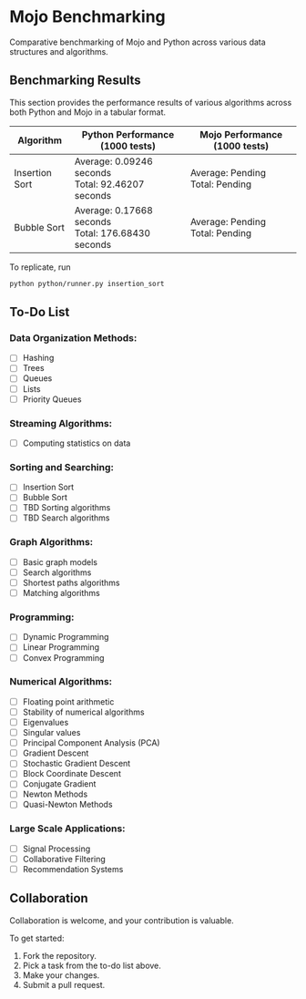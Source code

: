 # Mojo Benchmarking

Comparative benchmarking of Mojo and Python across various data structures and algorithms.

## Benchmarking Results

This section provides the performance results of various algorithms across both Python and Mojo in a tabular format.

| Algorithm       | Python Performance (1000 tests)                      | Mojo Performance (1000 tests)      |
|-----------------|------------------------------------------------------|------------------------------------|
| Insertion Sort  | Average: 0.09246 seconds<br>Total: 92.46207 seconds  | Average: Pending<br>Total: Pending |
| Bubble Sort     | Average: 0.17668 seconds<br>Total: 176.68430 seconds | Average: Pending<br>Total: Pending |

To replicate, run
```bash
python python/runner.py insertion_sort
```

## To-Do List

### Data Organization Methods:
- [ ] Hashing
- [ ] Trees
- [ ] Queues
- [ ] Lists
- [ ] Priority Queues

### Streaming Algorithms:
- [ ] Computing statistics on data

### Sorting and Searching:
- [ ] Insertion Sort
- [ ] Bubble Sort
- [ ] TBD Sorting algorithms
- [ ] TBD Search algorithms

### Graph Algorithms:
- [ ] Basic graph models
- [ ] Search algorithms
- [ ] Shortest paths algorithms
- [ ] Matching algorithms

### Programming:
- [ ] Dynamic Programming
- [ ] Linear Programming
- [ ] Convex Programming

### Numerical Algorithms:
- [ ] Floating point arithmetic
- [ ] Stability of numerical algorithms
- [ ] Eigenvalues
- [ ] Singular values
- [ ] Principal Component Analysis (PCA)
- [ ] Gradient Descent
- [ ] Stochastic Gradient Descent
- [ ] Block Coordinate Descent
- [ ] Conjugate Gradient
- [ ] Newton Methods
- [ ] Quasi-Newton Methods

### Large Scale Applications:
- [ ] Signal Processing
- [ ] Collaborative Filtering
- [ ] Recommendation Systems

## Collaboration

Collaboration is welcome, and your contribution is valuable.

To get started:
1. Fork the repository.
2. Pick a task from the to-do list above.
3. Make your changes.
4. Submit a pull request.
